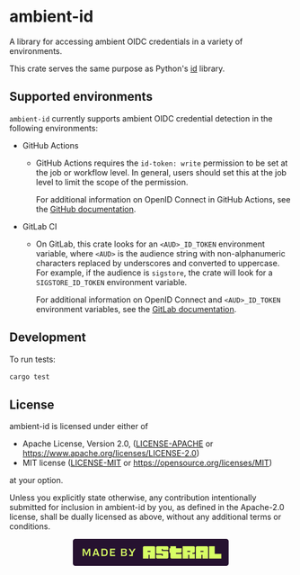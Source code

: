 # ambient-id

A library for accessing ambient OIDC credentials in a variety of environments.

This crate serves the same purpose as Python's [id] library.

## Supported environments

`ambient-id` currently supports ambient OIDC credential detection in the
following environments:

* GitHub Actions

  - GitHub Actions requires the `id-token: write` permission to be set
    at the job or workflow level. In general, users should set this at the
    job level to limit the scope of the permission.

    For additional information on OpenID Connect in GitHub Actions, see the
    [GitHub documentation].

* GitLab CI

  - On GitLab, this crate looks for an `<AUD>_ID_TOKEN` environment variable,
    where `<AUD>` is the audience string with non-alphanumeric characters
    replaced by underscores and converted to uppercase. For example, if the
    audience is `sigstore`, the crate will look for a `SIGSTORE_ID_TOKEN`
    environment variable.

    For additional information on OpenID Connect and `<AUD>_ID_TOKEN`
    environment variables, see the [GitLab documentation].

## Development

To run tests:

```sh
cargo test
```

## License

ambient-id is licensed under either of

* Apache License, Version 2.0, ([LICENSE-APACHE] or https://www.apache.org/licenses/LICENSE-2.0)
* MIT license ([LICENSE-MIT] or https://opensource.org/licenses/MIT)

at your option.

Unless you explicitly state otherwise, any contribution intentionally
submitted for inclusion in ambient-id by you, as defined in the Apache-2.0
license, shall be dually licensed as above, without any additional terms or
conditions.

<div align="center">
  <a target="_blank" href="https://astral.sh" style="background:none">
    <img src="https://raw.githubusercontent.com/astral-sh/uv/main/assets/svg/Astral.svg" alt="Made by Astral">
  </a>
</div>

[id]: https://pypi.org/project/id/
[GitHub documentation]: https://docs.github.com/en/actions/deployment/security-hardening-your-deployments/about-security-hardening-with-openid-connect
[GitLab documentation]: https://docs.gitlab.com/ci/secrets/id_token_authentication/
[LICENSE-APACHE]: ./LICENSE-APACHE
[LICENSE-MIT]: ./LICENSE-MIT
